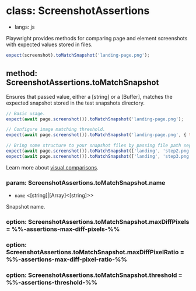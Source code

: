 # class: ScreenshotAssertions
* langs: js

Playwright provides methods for comparing page and element screenshots with
expected values stored in files.

```js
expect(screenshot).toMatchSnapshot('landing-page.png');
```

<!-- TOC -->

## method: ScreenshotAssertions.toMatchSnapshot

Ensures that passed value, either a [string] or a [Buffer], matches the expected snapshot stored in the test snapshots directory.

```js
// Basic usage.
expect(await page.screenshot()).toMatchSnapshot('landing-page.png');

// Configure image matching threshold.
expect(await page.screenshot()).toMatchSnapshot('landing-page.png', { threshold: 0.3 });

// Bring some structure to your snapshot files by passing file path segments.
expect(await page.screenshot()).toMatchSnapshot(['landing', 'step2.png']);
expect(await page.screenshot()).toMatchSnapshot(['landing', 'step3.png']);
```

Learn more about [visual comparisons](./test-snapshots.md).

### param: ScreenshotAssertions.toMatchSnapshot.name
- `name` <[string]|[Array]<[string]>>

Snapshot name.

### option: ScreenshotAssertions.toMatchSnapshot.maxDiffPixels = %%-assertions-max-diff-pixels-%%

### option: ScreenshotAssertions.toMatchSnapshot.maxDiffPixelRatio = %%-assertions-max-diff-pixel-ratio-%%

### option: ScreenshotAssertions.toMatchSnapshot.threshold = %%-assertions-threshold-%%
